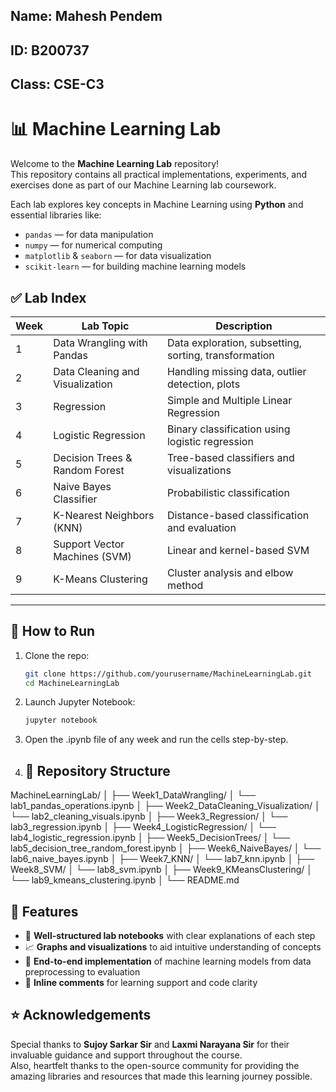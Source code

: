 ## **Name:** Mahesh Pendem  
## **ID:** B200737  
## **Class:** CSE-C3

# 📊 Machine Learning Lab

Welcome to the **Machine Learning Lab** repository!  
This repository contains all practical implementations, experiments, and exercises done as part of our Machine Learning lab coursework.

Each lab explores key concepts in Machine Learning using **Python** and essential libraries like:

- `pandas` — for data manipulation
- `numpy` — for numerical computing
- `matplotlib` & `seaborn` — for data visualization
- `scikit-learn` — for building machine learning models
## ✅ Lab Index

| Week | Lab Topic                      | Description |
|------|--------------------------------|-------------|
| 1    | Data Wrangling with Pandas     | Data exploration, subsetting, sorting, transformation |
| 2    | Data Cleaning and Visualization| Handling missing data, outlier detection, plots |
| 3    | Regression                     | Simple and Multiple Linear Regression |
| 4    | Logistic Regression            | Binary classification using logistic regression |
| 5    | Decision Trees & Random Forest | Tree-based classifiers and visualizations |
| 6    | Naive Bayes Classifier         | Probabilistic classification |
| 7    | K-Nearest Neighbors (KNN)      | Distance-based classification and evaluation |
| 8    | Support Vector Machines (SVM)  | Linear and kernel-based SVM |
| 9    | K-Means Clustering             | Cluster analysis and elbow method |

---

## 🧪 How to Run

1. Clone the repo:
   ```bash
   git clone https://github.com/yourusername/MachineLearningLab.git
   cd MachineLearningLab 
2. Launch Jupyter Notebook:
   ```bash
   jupyter notebook
3. Open the .ipynb file of any week and run the cells step-by-step.
4. ## 📁 Repository Structure
MachineLearningLab/
│
├── Week1_DataWrangling/
│ └── lab1_pandas_operations.ipynb
│
├── Week2_DataCleaning_Visualization/
│ └── lab2_cleaning_visuals.ipynb
│
├── Week3_Regression/
│ └── lab3_regression.ipynb
│
├── Week4_LogisticRegression/
│ └── lab4_logistic_regression.ipynb
│
├── Week5_DecisionTrees/
│ └── lab5_decision_tree_random_forest.ipynb
│
├── Week6_NaiveBayes/
│ └── lab6_naive_bayes.ipynb
│
├── Week7_KNN/
│ └── lab7_knn.ipynb
│
├── Week8_SVM/
│ └── lab8_svm.ipynb
│
├── Week9_KMeansClustering/
│ └── lab9_kmeans_clustering.ipynb
│
└── README.md
## 📌 Features

- 📘 **Well-structured lab notebooks** with clear explanations of each step  
- 📈 **Graphs and visualizations** to aid intuitive understanding of concepts  
- 🔁 **End-to-end implementation** of machine learning models from data preprocessing to evaluation  
- 💬 **Inline comments** for learning support and code clarity

## ⭐ Acknowledgements

Special thanks to **Sujoy Sarkar Sir** and **Laxmi Narayana Sir** for their invaluable guidance and support throughout the course.  
Also, heartfelt thanks to the open-source community for providing the amazing libraries and resources that made this learning journey possible.
